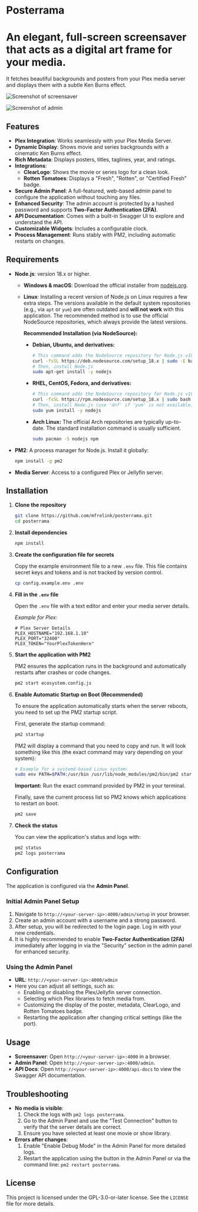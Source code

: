 # Posterrama

# An elegant, full-screen screensaver that acts as a digital art frame for your media.

It fetches beautiful backgrounds and posters from your Plex media server and displays them with a subtle Ken Burns effect.

![Screenshot of screensaver](./screenshots/screensaver.png)

![Screenshot of admin](./screenshots/admin.png)


## Features

*   **Plex Integration**: Works seamlessly with your Plex Media Server.
*   **Dynamic Display**: Shows movie and series backgrounds with a cinematic Ken Burns effect.
*   **Rich Metadata**: Displays posters, titles, taglines, year, and ratings.
*   **Integrations**:
    *   **ClearLogo**: Shows the movie or series logo for a clean look.
    *   **Rotten Tomatoes**: Displays a "Fresh", "Rotten", or "Certified Fresh" badge.
*   **Secure Admin Panel**: A full-featured, web-based admin panel to configure the application without touching any files.
*   **Enhanced Security**: The admin account is protected by a hashed password and supports **Two-Factor Authentication (2FA)**.
*   **API Documentation**: Comes with a built-in Swagger UI to explore and understand the API.
*   **Customizable Widgets**: Includes a configurable clock.
*   **Process Management**: Runs stably with PM2, including automatic restarts on changes.

## Requirements

*   **Node.js**: version 18.x or higher.
    *   **Windows & macOS**: Download the official installer from [nodejs.org](https://nodejs.org/en/download/).
    *   **Linux**: Installing a recent version of Node.js on Linux requires a few extra steps. The versions available in the default system repositories (e.g., via `apt` or `yum`) are often outdated and **will not work** with this application. The recommended method is to use the official NodeSource repositories, which always provide the latest versions.

        **Recommended Installation (via NodeSource):**

        *   **Debian, Ubuntu, and derivatives:**
            ```bash
            # This command adds the NodeSource repository for Node.js v18
            curl -fsSL https://deb.nodesource.com/setup_18.x | sudo -E bash -
            # Then, install Node.js
            sudo apt-get install -y nodejs
            ```
        *   **RHEL, CentOS, Fedora, and derivatives:**
            ```bash
            # This command adds the NodeSource repository for Node.js v18
            curl -fsSL https://rpm.nodesource.com/setup_18.x | sudo bash -
            # Then, install Node.js (use 'dnf' if 'yum' is not available)
            sudo yum install -y nodejs
            ```
        *   **Arch Linux:** The official Arch repositories are typically up-to-date. The standard installation command is usually sufficient.
            ```bash
            sudo pacman -S nodejs npm
            ```
*   **PM2**: A process manager for Node.js. Install it globally:
    ```bash
    npm install -g pm2
    ```
*   **Media Server**: Access to a configured Plex or Jellyfin server.

## Installation

1.  **Clone the repository**
    ```bash
    git clone https://github.com/mfrelink/posterrama.git
    cd posterrama
    ```

2.  **Install dependencies**
    ```bash
    npm install
    ```

3.  **Create the configuration file for secrets**

    Copy the example environment file to a new `.env` file. This file contains secret keys and tokens and is not tracked by version control.

    ```bash
    cp config.example.env .env
    ```

4.  **Fill in the `.env` file**

    Open the `.env` file with a text editor and enter your media server details.

    *Example for Plex:*
    ```env
    # Plex Server Details
    PLEX_HOSTNAME="192.168.1.10"
    PLEX_PORT="32400"
    PLEX_TOKEN="YourPlexTokenHere"
    ```

5.  **Start the application with PM2**

    PM2 ensures the application runs in the background and automatically restarts after crashes or code changes.

    ```bash
    pm2 start ecosystem.config.js
    ```

6.  **Enable Automatic Startup on Boot (Recommended)**

    To ensure the application automatically starts when the server reboots, you need to set up the PM2 startup script.

    First, generate the startup command:
    ```bash
    pm2 startup
    ```
    PM2 will display a command that you need to copy and run. It will look something like this (the exact command may vary depending on your system):
    ```bash
    # Example for a systemd-based Linux system:
    sudo env PATH=$PATH:/usr/bin /usr/lib/node_modules/pm2/bin/pm2 startup systemd -u <your_username> --hp /home/<your_username>
    ```
    **Important:** Run the exact command provided by PM2 in your terminal.

    Finally, save the current process list so PM2 knows which applications to restart on boot:
    ```bash
    pm2 save
    ```

7.  **Check the status**

    You can view the application's status and logs with:
    ```bash
    pm2 status
    pm2 logs posterrama
    ```

## Configuration

The application is configured via the **Admin Panel**.

### Initial Admin Panel Setup

1.  Navigate to `http://<your-server-ip>:4000/admin/setup` in your browser.
2.  Create an admin account with a username and a strong password.
3.  After setup, you will be redirected to the login page. Log in with your new credentials.
4.  It is highly recommended to enable **Two-Factor Authentication (2FA)** immediately after logging in via the "Security" section in the admin panel for enhanced security.

### Using the Admin Panel

*   **URL**: `http://<your-server-ip>:4000/admin`
*   Here you can adjust all settings, such as:
    *   Enabling or disabling the Plex/Jellyfin server connection.
    *   Selecting which Plex libraries to fetch media from.
    *   Customizing the display of the poster, metadata, ClearLogo, and Rotten Tomatoes badge.
    *   Restarting the application after changing critical settings (like the port).

## Usage

*   **Screensaver**: Open `http://<your-server-ip>:4000` in a browser.
*   **Admin Panel**: Open `http://<your-server-ip>:4000/admin`.
*   **API Docs**: Open `http://<your-server-ip>:4000/api-docs` to view the Swagger API documentation.

## Troubleshooting

*   **No media is visible**:
    1.  Check the logs with `pm2 logs posterrama`.
    2.  Go to the Admin Panel and use the "Test Connection" button to verify that the server details are correct.
    3.  Ensure you have selected at least one movie or show library.
*   **Errors after changes**:
    1.  Enable "Enable Debug Mode" in the Admin Panel for more detailed logs.
    2.  Restart the application using the button in the Admin Panel or via the command line: `pm2 restart posterrama`.

## License

This project is licensed under the GPL-3.0-or-later license. See the `LICENSE` file for more details.